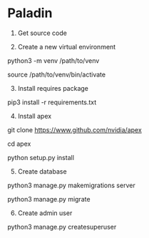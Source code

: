 # Paladin
1. Get source code

2. Create a new virtual environment

python3 -m venv /path/to/venv

source /path/to/venv/bin/activate

3. Install requires package

pip3 install -r requirements.txt

4. Install apex

git clone https://www.github.com/nvidia/apex

cd apex

python setup.py install

5. Create database

python3 manage.py makemigrations server

python3 manage.py migrate

6. Create admin user

python3 manage.py createsuperuser
